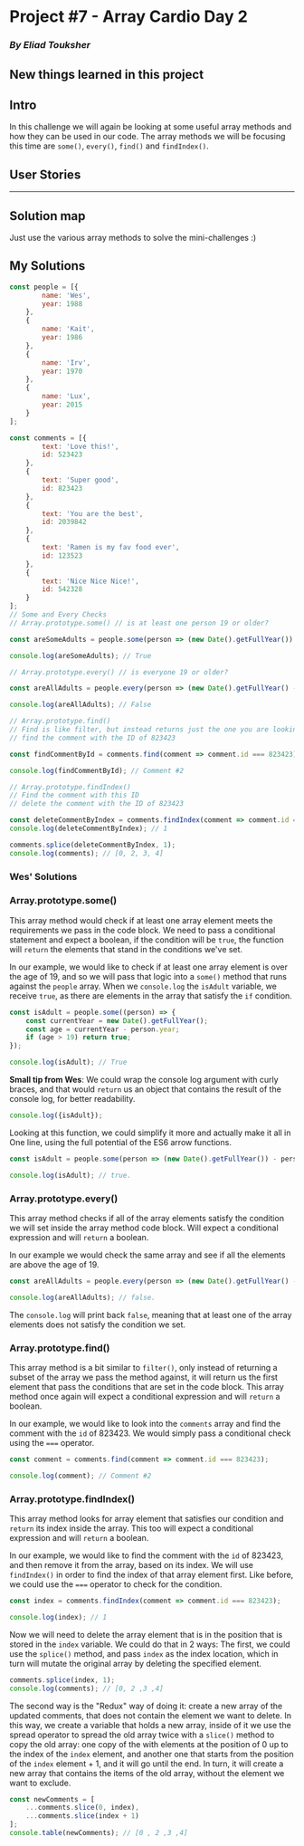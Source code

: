 # Project #7  - Array Cardio Day 2

### _By Eliad Touksher_

## New things learned in this project

## Intro

In this challenge we will again be looking at some useful array methods and how they can be used in our code. The array methods we will be focusing this time are `some()`, `every()`, `find()` and `findIndex()`.

## User Stories

---

## Solution map

Just use the various array methods to solve the mini-challenges :)

## My Solutions

```js
const people = [{
        name: 'Wes',
        year: 1988
    },
    {
        name: 'Kait',
        year: 1986
    },
    {
        name: 'Irv',
        year: 1970
    },
    {
        name: 'Lux',
        year: 2015
    }
];

const comments = [{
        text: 'Love this!',
        id: 523423
    },
    {
        text: 'Super good',
        id: 823423
    },
    {
        text: 'You are the best',
        id: 2039842
    },
    {
        text: 'Ramen is my fav food ever',
        id: 123523
    },
    {
        text: 'Nice Nice Nice!',
        id: 542328
    }
];
// Some and Every Checks
// Array.prototype.some() // is at least one person 19 or older?

const areSomeAdults = people.some(person => (new Date().getFullYear()) - person.year >= 19);

console.log(areSomeAdults); // True

// Array.prototype.every() // is everyone 19 or older?

const areAllAdults = people.every(person => (new Date().getFullYear() - person.year >= 19));

console.log(areAllAdults); // False

// Array.prototype.find()
// Find is like filter, but instead returns just the one you are looking for
// find the comment with the ID of 823423

const findCommentById = comments.find(comment => comment.id === 823423);

console.log(findCommentById); // Comment #2

// Array.prototype.findIndex()
// Find the comment with this ID
// delete the comment with the ID of 823423

const deleteCommentByIndex = comments.findIndex(comment => comment.id === 823423);
console.log(deleteCommentByIndex); // 1

comments.splice(deleteCommentByIndex, 1);
console.log(comments); // [0, 2, 3, 4]
```

### Wes' Solutions

### Array.prototype.some()

This array method would check if at least one array element meets the requirements we pass in the code block. We need to pass a conditional statement and expect a boolean, if the condition will be `true`, the function will `return` the elements that stand in the conditions we've set.

In our example, we would like to check if at least one array element is over the age of 19, and so we will pass that logic into a `some()` method that runs against the `people` array. When we `console.log` the `isAdult` variable, we receive `true`, as there are elements in the array that satisfy the `if` condition.

```js
const isAdult = people.some((person) => {
    const currentYear = new Date().getFullYear();
    const age = currentYear - person.year;
    if (age > 19) return true;
});

console.log(isAdult); // True
```

**Small tip from Wes**: We could wrap the console log argument with curly braces, and that would `return` us an object that contains the result of the console log, for better readability.

```js
console.log({isAdult});
```

Looking at this function, we could simplify it more and actually make it all in One line, using the full potential of the ES6 arrow functions.

```js
const isAdult = people.some(person => (new Date().getFullYear()) - person.age >= 19);

console.log(isAdult); // true.
```

### Array.prototype.every()

This array method checks if all of the array elements satisfy the condition we will set inside the array method code block. Will expect a conditional expression and will `return` a boolean.

In our example we would check the same array and see if all the elements are above the age of 19.

```js
const areAllAdults = people.every(person => (new Date().getFullYear() - person.year >= 19));

console.log(areAllAdults); // false.
```

The `console.log` will print back `false`, meaning that at least one of the array elements does not satisfy the condition we set.

### Array.prototype.find()

This array method is a bit similar to `filter()`, only instead of returning a subset of the array we pass the method against, it will return us the first element that pass the conditions that are set in the code block. This array method once again will expect a conditional expression and will `return` a boolean.

In our example, we would like to look into the `comments` array and find the comment with the `id` of 823423. We would simply pass a conditional check using the `===` operator.

```js
const comment = comments.find(comment => comment.id === 823423);

console.log(comment); // Comment #2
```

### Array.prototype.findIndex()

This array method looks for array element that satisfies our condition and `return` its index inside the array. This too will expect a conditional expression and will `return` a boolean.

In our example, we would like to find the comment with the `id` of 823423, and then remove it from the array, based on its index. We will use `findIndex()` in order to find the index of that array element first. Like before, we could use the `===` operator to check for the condition.

```js
const index = comments.findIndex(comment => comment.id === 823423);

console.log(index); // 1
```

Now we will need to delete the array element that is in the position that is stored in the `index` variable. We could do that in 2 ways: The first, we could use the `splice()` method, and pass `index` as the index location, which in turn will mutate the original array by deleting the specified element.

```js
comments.splice(index, 1);
console.log(comments); // [0, 2 ,3 ,4]
```

The second way is the "Redux" way of doing it: create a new array of the updated comments, that does not contain the element we want to delete. In this way, we create a variable that holds a new array, inside of it we use the spread operator to spread the old array twice with a `slice()` method to copy the old array: one copy of the with elements at the position of 0 up to the index of the `index` element, and another one that starts from the position of the `index` element + 1, and it will go until the end. In turn, it will create a new array that contains the items of the old array, without the element we want to exclude.

```js
const newComments = [
    ...comments.slice(0, index),
    ...comments.slice(index + 1)
];
console.table(newComments); // [0 , 2 ,3 ,4]
```